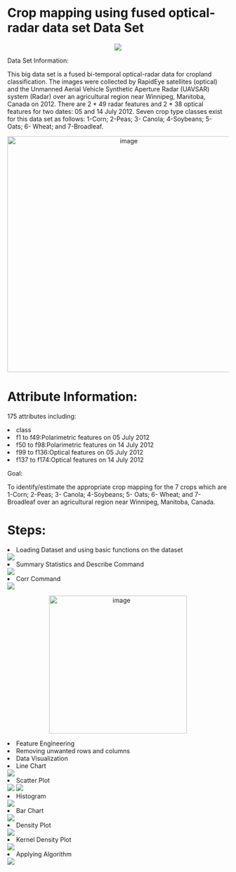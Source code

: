 # Crop mapping using fused optical-radar data set Data Set

<p align="center">
<img src="https://user-images.githubusercontent.com/90834830/182699400-f24d9810-0efc-4485-a623-f90155eb78c8.png">
</p>


Data Set Information:

This big data set is a fused bi-temporal optical-radar data for cropland classification. The images were collected by RapidEye satellites (optical) and the Unmanned Aerial Vehicle Synthetic Aperture Radar (UAVSAR) system (Radar) over an agricultural region near Winnipeg, Manitoba, Canada on 2012.
There are 2 * 49 radar features and 2 * 38 optical features for two dates: 05 and 14 July 2012.
Seven crop type classes exist for this data set as follows: 1-Corn; 2-Peas; 3- Canola; 4-Soybeans; 5- Oats; 6- Wheat; and 7-Broadleaf.


<p align="center">
<img width="537" alt="image" src="https://user-images.githubusercontent.com/90834830/182700052-4d014239-28cd-4888-b291-28761e7dba9c.png">
</p>


# Attribute Information:

<p>
175 attributes including:

<li>class</li>
<li>f1 to f49:Polarimetric features on 05 July 2012</li>
<li>f50 to f98:Polarimetric features on 14 July 2012</li>
<li>f99 to f136:Optical features on 05 July 2012</li></li>
<li>f137 to f174:Optical features on 14 July 2012</li>
</p>

Goal:

To identify/estimate the appropriate crop mapping for the 7 crops which are 1-Corn; 2-Peas; 3- Canola; 4-Soybeans; 5- Oats; 6- Wheat; and 7-Broadleaf over an agricultural region near Winnipeg, Manitoba, Canada.

# Steps:

<li>Loading Dataset and using basic functions on the dataset</li>

<img src="https://user-images.githubusercontent.com/90834830/182702576-aa90d4b5-4ed1-469b-80aa-3c9b8e35a405.png">

<li>Summary Statistics and Describe Command</li>

<img src="https://user-images.githubusercontent.com/90834830/182702851-5ace8eb5-9572-48e4-8b37-1a62878f9bdb.png">

<li>Corr Command</li>

<img src="https://user-images.githubusercontent.com/90834830/182703692-cb1bf301-e8f6-4b0c-b514-61c61a05c424.png">

<p align="center">
<img width="314" alt="image" src="https://user-images.githubusercontent.com/90834830/182704430-757568e5-1b47-4bdf-8074-8dcda7492092.png"></p>

<li>Feature Engineering</li>

<li>Removing unwanted rows and columns</li>

<li>Data Visualization</li>

<li>Line Chart</li>

<img src="https://user-images.githubusercontent.com/90834830/182704957-385ad4a1-9e40-4a2b-a613-81b5cc38c0bb.png">

<li>Scatter Plot</li>

<img src="https://user-images.githubusercontent.com/90834830/182705160-b272e117-dae3-4d1a-99bc-31e90cb876e5.png">

<img src="https://user-images.githubusercontent.com/90834830/182705265-796968f1-7e86-41a0-8072-0142d74c9d8d.png">


<li>Histogram</li>

<img src="https://user-images.githubusercontent.com/90834830/182705355-748676e4-d16b-4336-ab25-2850961bd82f.png">

<li>Bar Chart</li>

<img src="https://user-images.githubusercontent.com/90834830/182705537-6762bf46-f522-4ec6-a150-5562a00233a6.png">

<li>Density Plot</li>

<img src="https://user-images.githubusercontent.com/90834830/182705621-53dee9cc-b1be-4735-a50d-ea394edcebcb.png">

<li>Kernel Density Plot</li>

<img src="https://user-images.githubusercontent.com/90834830/182705634-0c3768bb-8db6-4d87-82e2-d5398e685875.png">

<li>Applying Algorithm</li>

<img src="https://user-images.githubusercontent.com/90834830/182705701-d8a8fca7-6b07-4b4f-9ad0-58b93100fc89.png">
